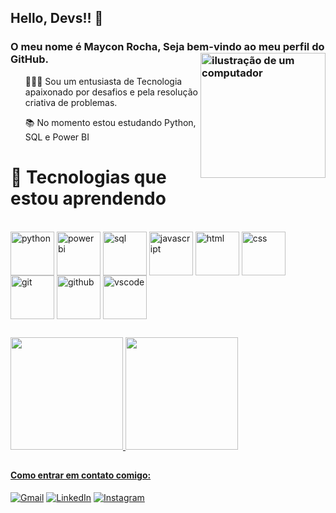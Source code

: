 

## Hello, Devs!! 👋
### O meu nome é Maycon Rocha, Seja bem-vindo ao meu perfil do GitHub. <img src="https://raw.githubusercontent.com/MicaelliMedeiros/micaellimedeiros/master/image/computer-illustration.png" alt="ilustração de um computador" min-width="200px" max-width="200px" width="200px" align="right">

<ul>
<p>👨🏾‍💻 Sou um entusiasta de Tecnologia apaixonado por desafios e pela resolução criativa de problemas.</p>
<p>📚 No momento estou estudando Python, SQL e Power BI</p>
</ul>

<h1>🚀 Tecnologias que estou aprendendo</h1>

<div style="display: inline_block"><br>
  <img align="center" alt="python" height="70" width="70" src="https://github.com/MayconRocha21/MayconRocha21/assets/115021378/04ee8bc6-7b63-4a81-a89e-1a731ca9d7d7">
  <img align="center" alt="powerbi" height="70" width="70" src="https://github.com/MayconRocha21/MayconRocha21/assets/115021378/e4565afb-358e-4548-8ddf-02be322ea8a6">
  <img align="center" alt="sql" height="70" width="70" src="https://github.com/MayconRocha21/MayconRocha21/assets/115021378/a7d2ff3d-80a6-41c1-89ce-4f7c6f52b8e9">
  <img align="center" alt="javascript" height="70" width="70" src="https://github.com/MayconRocha21/MayconRocha21/assets/115021378/d56dda71-f9a1-4460-898a-cb2d542100ea">
  <img align="center" alt="html" height="70" width="70" src="https://github.com/MayconRocha21/MayconRocha21/assets/115021378/3cea833a-6dd2-438f-977c-dff8b6e2e451">
  <img align="center" alt="css" height="70" width="70" src="https://github.com/MayconRocha21/MayconRocha21/assets/115021378/5b7a99ec-f150-43cd-8dd8-74488f8cad6b">
  <img align="center" alt="git" height="70" width="70" src="https://github.com/MayconRocha21/MayconRocha21/assets/115021378/c083bec1-3b88-4cac-8c12-317b9aeb2d64">
  <img align="center" alt="github" height="70" width="70" src="https://github.com/MayconRocha21/MayconRocha21/assets/115021378/f7f77011-a922-4cf3-b24b-9d4d8fefd188">
  <img align="center" alt="vscode" height="70" width="70" src="https://github.com/MayconRocha21/MayconRocha21/assets/115021378/e8f29a45-4dba-4466-8c6f-9e319ffe95d1">
</div>

##
<div >
  <a href="https://github.com/MayconRocha21">
  <img height="180em" src="https://github-readme-stats.vercel.app/api?username=MayconRocha21&show_icons=true&theme=dracula&include_all_commits=true&count_private=true"/>
  <img height="180em" src="https://github-readme-stats.vercel.app/api/top-langs/?username=MayconRocha21&layout=compact&langs_count=7&theme=dracula"/>
   
</div>

##

#### Como entrar em contato comigo:

<div>
  
[![Gmail](https://img.shields.io/badge/Gmail-D14836?style=for-the-badge&logo=gmail&logoColor=white)](mailto:mgr8272@gmail.com)
[![LinkedIn](https://img.shields.io/badge/LinkedIn-0077B5?style=for-the-badge&logo=linkedin&logoColor=white)](https://www.linkedin.com/in/maycon-rocha-7b8759164/)
[![Instagram](https://img.shields.io/badge/Instagram-E4405F?style=for-the-badge&logo=instagram&logoColor=white)](https://www.instagram.com/maycongr)
</div>



